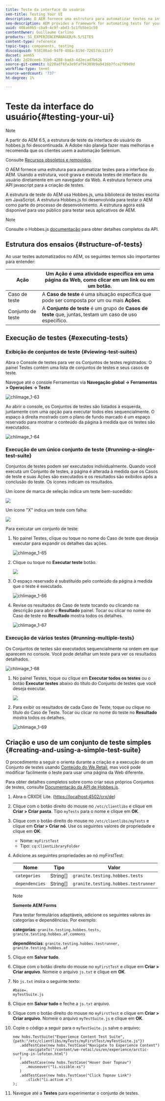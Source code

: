 ```yaml
---
title: Teste da interface do usuário
seo-title: Testing Your UI
description: O AEM fornece uma estrutura para automatizar testes na interface do AEM
seo-description: AEM provides a framework for automating tests for your AEM UI
uuid: 408a60b5-cba9-4c9f-abd3-5c1fb5be1c50
contentOwner: Guillaume Carlino
products: SG_EXPERIENCEMANAGER/6.5/SITES
content-type: reference
topic-tags: components, testing
discoiquuid: 938100ad-94f9-408a-819d-72657dc115f7
docset: aem65
exl-id: 2d28cee6-31b0-4288-bad3-4d2ecad7b626
source-git-commit: b220adf6fa3e9faf94389b9a9416b7fca2f89d9d
workflow-type: tm+mt
source-wordcount: '737'
ht-degree: 1%

---
```


# Teste da interface do usuário{#testing-your-ui}

>[!NOTE]
>
>A partir do AEM 6.5, a estrutura de teste da interface do usuário do hobbes.js foi descontinuada. A Adobe não planeja fazer mais melhorias e recomenda que os clientes usem a automação Selenium.
>
>Consulte [Recursos obsoletos e removidos](/help/release-notes/deprecated-removed-features.md).

O AEM fornece uma estrutura para automatizar testes para a interface do AEM. Usando a estrutura, você grava e executa testes de interface do usuário diretamente em um navegador da Web. A estrutura fornece uma API javascript para a criação de testes.

A estrutura de teste do AEM usa Hobbes.js, uma biblioteca de testes escrita em JavaScript. A estrutura Hobbes.js foi desenvolvida para testar o AEM como parte do processo de desenvolvimento. A estrutura agora está disponível para uso público para testar seus aplicativos de AEM.

>[!NOTE]
>
>Consulte o Hobbes.js [documentação](https://helpx.adobe.com/experience-manager/6-5/sites/developing/using/reference-materials/test-api/index.html) para obter detalhes completos da API.

## Estrutura dos ensaios {#structure-of-tests}

Ao usar testes automatizados no AEM, os seguintes termos são importantes para entender:

| Ação | Um **Ação** é uma atividade específica em uma página da Web, como clicar em um link ou em um botão. |
|---|---|
| Caso de teste | A **Caso de teste** é uma situação específica que pode ser composta por um ou mais **Ações**. |
| Conjunto de teste | A **Conjunto de teste** é um grupo de **Casos de teste** que, juntas, testam um caso de uso específico. |

## Execução de testes {#executing-tests}

### Exibição de conjuntos de teste {#viewing-test-suites}

Abra o Console de testes para ver os Conjuntos de testes registrados. O painel Testes contém uma lista de conjuntos de testes e seus casos de teste.

Navegue até o console Ferramentas via **Navegação global -> Ferramentas > Operações -> Teste**.

![chlimage_1-63](assets/chlimage_1-63.png)

Ao abrir o console, os Conjuntos de testes são listados à esquerda, juntamente com uma opção para executar todos eles sequencialmente. O espaço à direita mostrado com o plano de fundo marcado é um espaço reservado para mostrar o conteúdo da página à medida que os testes são executados.

![chlimage_1-64](assets/chlimage_1-64.png)

### Execução de um único conjunto de teste {#running-a-single-test-suite}

Conjuntos de testes podem ser executados individualmente. Quando você executa um Conjunto de testes, a página é alterada à medida que os Casos de teste e suas Ações são executados e os resultados são exibidos após a conclusão do teste. Os ícones indicam os resultados.

Um ícone de marca de seleção indica um teste bem-sucedido:

![](do-not-localize/chlimage_1-2.png)

Um ícone &quot;X&quot; indica um teste com falha:

![](do-not-localize/chlimage_1-3.png)

Para executar um conjunto de teste:

1. No painel Testes, clique ou toque no nome do Caso de teste que deseja executar para expandir os detalhes das ações.

   ![chlimage_1-65](assets/chlimage_1-65.png)

1. Clique ou toque no **Executar teste** botão.

   ![](do-not-localize/chlimage_1-4.png)

1. O espaço reservado é substituído pelo conteúdo da página à medida que o teste é executado.

   ![chlimage_1-66](assets/chlimage_1-66.png)

1. Revise os resultados do Caso de teste tocando ou clicando na descrição para abrir o **Resultado** painel. Tocar ou clicar no nome do Caso de teste no **Resultado** mostra todos os detalhes.

   ![chlimage_1-67](assets/chlimage_1-67.png)

### Execução de vários testes {#running-multiple-tests}

Os Conjuntos de testes são executados sequencialmente na ordem em que aparecem no console. Você pode detalhar um teste para ver os resultados detalhados.

![chlimage_1-68](assets/chlimage_1-68.png)

1. No painel Testes, toque ou clique em **Executar todos os testes** ou o botão **Executar testes** abaixo do título do Conjunto de testes que você deseja executar.

   ![](do-not-localize/chlimage_1-5.png)

1. Para exibir os resultados de cada Caso de Teste, toque ou clique no título do Caso de Teste. Tocar ou clicar no nome do teste no **Resultado** mostra todos os detalhes.

   ![chlimage_1-69](assets/chlimage_1-69.png)

## Criação e uso de um conjunto de teste simples {#creating-and-using-a-simple-test-suite}

O procedimento a seguir o orienta durante a criação e a execução de um Conjunto de testes usando [Conteúdo do We.Retail](/help/sites-developing/we-retail.md), mas você pode modificar facilmente o teste para usar uma página da Web diferente.

Para obter detalhes completos sobre como criar seus próprios Conjuntos de testes, consulte [Documentação da API de Hobbes.js](https://helpx.adobe.com/experience-manager/6-5/sites/developing/using/reference-materials/test-api/index.html).

1. Abra o CRXDE Lite. ([https://localhost:4502/crx/de](https://localhost:4502/crx/de))
1. Clique com o botão direito do mouse no `/etc/clientlibs` e clique em **Criar > Criar pasta**. Tipo `myTests` para o nome e clique em **OK**.
1. Clique com o botão direito do mouse no `/etc/clientlibs/myTests` e clique em **Criar > Criar nó**. Use os seguintes valores de propriedade e clique em **OK**:

   * Nome: `myFirstTest`
   * Tipo: `cq:ClientLibraryFolder`

1. Adicione as seguintes propriedades ao nó myFirstTest:

   | Nome | Tipo | Valor |
   |---|---|---|
   | `categories` | String[] | `granite.testing.hobbes.tests` |
   | `dependencies` | String[] | `granite.testing.hobbes.testrunner` |

   >[!NOTE]
   >
   >**Somente AEM Forms**
   >
   >
   >Para testar formulários adaptáveis, adicione os seguintes valores às categorias e dependências. Por exemplo:
   >
   >
   >**categorias**: `granite.testing.hobbes.tests, granite.testing.hobbes.af.commons`
   >
   >
   >**dependências**: `granite.testing.hobbes.testrunner, granite.testing.hobbes.af`

1. Clique em **Salvar tudo**.
1. Clique com o botão direito do mouse no `myFirstTest` e clique em **Criar > Criar arquivo**. Nomeie o arquivo `js.txt` e clique em **OK**.
1. No `js.txt` insira o seguinte texto:

   ```
   #base=.
   myTestSuite.js
   ```

1. Clique em **Salvar tudo** e feche a `js.txt` arquivo.
1. Clique com o botão direito do mouse no `myFirstTest` e clique em **Criar > Criar arquivo**. Nomeie o arquivo `myTestSuite.js` e clique em **OK**.
1. Copie o código a seguir para o `myTestSuite.js` salve o arquivo:

   ```
   new hobs.TestSuite("Experience Content Test Suite", {path:"/etc/clientlibs/myTests/myFirstTest/myTestSuite.js"})
      .addTestCase(new hobs.TestCase("Navigate to Experience Content")
         .navigateTo("/content/we-retail/us/en/experience/arctic-surfing-in-lofoten.html")
      )
      .addTestCase(new hobs.TestCase("Hover Over Topnav")
         .mouseover("li.visible-xs")
      )
      .addTestCase(new hobs.TestCase("Click Topnav Link")
         .click("li.active a")
   );
   ```

1. Navegue até a **Testes** para experimentar o conjunto de testes.
